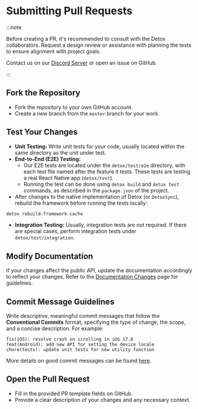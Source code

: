 # Submitting Pull Requests

:::note

Before creating a PR, it's recommended to consult with the Detox collaborators. Request a design review or assistance with planning the tests to ensure alignment with project goals.

Contact us on our [Discord Server] or open an issue on GitHub.

:::

## Fork the Repository

- Fork the repository to your own GitHub account.
- Create a new branch from the `master` branch for your work.

## Test Your Changes

- **Unit Testing:** Write unit tests for your code, usually located within the same directory as the unit under test.
- **End-to-End (E2E) Testing:**
  - Our E2E tests are located under the `detox/test/e2e` directory, with each test file named after the feature it tests. These tests are testing a real React Native app (`detox/test`).
  - Running the test can be done using `detox build` and `detox test` commands, as described in the `package.json` of the project.
- After changes to the native implementation of Detox (or `DetoxSync`), rebuild the framework before running the tests locally:

```bash
detox rebuild-framework-cache
```

- **Integration Testing:** Usually, integration tests are not required. If there are special cases, perform integration tests under `detox/test/integration`.

## Modify Documentation

If your changes affect the public API, update the documentation accordingly to reflect your changes.
Refer to the [Documentation Changes] page for guidelines.

## Commit Message Guidelines

Write descriptive, meaningful commit messages that follow the **Conventional Commits** format, specifying the type of change, the scope, and a concise description. For example:

```plaintext
fix(iOS): resolve crash on scrolling in iOS 17.0
feat(Android): add new API for setting the device locale
chore(tests): update unit tests for new utility function
```

More details on good commit messages can be found [here](https://www.conventionalcommits.org/en/v1.0.0/).

## Open the Pull Request

- Fill in the provided PR template fields on GitHub.
- Provide a clear description of your changes and any necessary context.

[Documentation Changes]: ../documentation.md
[Discord Server]: https://discord.gg/CkD5QKheF5
